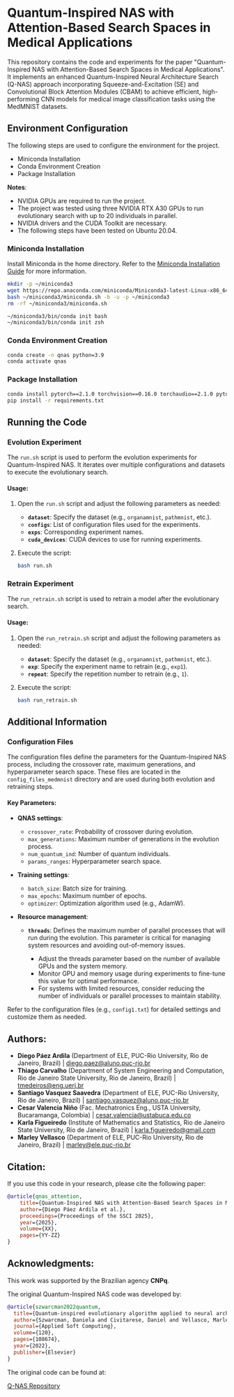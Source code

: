 # Quantum-Inspired NAS with Attention-Based Search Spaces in Medical Applications

This repository contains the code and experiments for the paper "Quantum-Inspired NAS with Attention-Based Search Spaces in Medical Applications". It implements an enhanced Quantum-Inspired Neural Architecture Search (Q-NAS) approach incorporating Squeeze-and-Excitation (SE) and Convolutional Block Attention Modules (CBAM) to achieve efficient, high-performing CNN models for medical image classification tasks using the MedMNIST datasets.

## Environment Configuration

The following steps are used to configure the environment for the project.

- Miniconda Installation
- Conda Environment Creation
- Package Installation

**Notes**: 
- NVIDIA GPUs are required to run the project. 
- The project was tested using three NVIDIA RTX A30 GPUs to run evolutionary search with up to 20 individuals in parallel.
- NVIDIA drivers and the CUDA Toolkit are necessary.
- The following steps have been tested on Ubuntu 20.04.

### Miniconda Installation

Install Miniconda in the home directory. Refer to the [Miniconda Installation Guide](https://docs.anaconda.com/free/miniconda/#quick-command-line-install) for more information.

```bash
mkdir -p ~/miniconda3
wget https://repo.anaconda.com/miniconda/Miniconda3-latest-Linux-x86_64.sh -O ~/miniconda3/miniconda.sh
bash ~/miniconda3/miniconda.sh -b -u -p ~/miniconda3
rm -rf ~/miniconda3/miniconda.sh
```

```bash
~/miniconda3/bin/conda init bash
~/miniconda3/bin/conda init zsh
```

### Conda Environment Creation

```bash
conda create -n qnas python=3.9
conda activate qnas
```

### Package Installation

```bash
conda install pytorch==2.1.0 torchvision==0.16.0 torchaudio==2.1.0 pytorch-cuda=12.1 -c pytorch -c nvidia
pip install -r requirements.txt
```
## Running the Code

### Evolution Experiment
The `run.sh` script is used to perform the evolution experiments for Quantum-Inspired NAS. It iterates over multiple configurations and datasets to execute the evolutionary search.

#### Usage:
1. Open the `run.sh` script and adjust the following parameters as needed:
   - **`dataset`**: Specify the dataset (e.g., `organamnist`, `pathmnist`, etc.).
   - **`configs`**: List of configuration files used for the experiments.
   - **`exps`**: Corresponding experiment names.
   - **`cuda_devices`**: CUDA devices to use for running experiments.

2. Execute the script:
   ```bash
   bash run.sh
   ```

### Retrain Experiment
The `run_retrain.sh` script is used to retrain a model after the evolutionary search.

#### Usage:
1. Open the `run_retrain.sh` script and adjust the following parameters as needed:
   - **`dataset`**: Specify the dataset (e.g., `organamnist`, `pathmnist`, etc.).
   - **`exp`**: Specify the experiment name to retrain (e.g., `exp1`).
   - **`repeat`**: Specify the repetition number to retrain (e.g., `1`).

2. Execute the script:
   ```bash
   bash run_retrain.sh
    ```

## Additional Information

### Configuration Files
The configuration files define the parameters for the Quantum-Inspired NAS process, including the crossover rate, maximum generations, and hyperparameter search space. These files are located in the `config_files_medmnist` directory and are used during both evolution and retraining steps.

#### Key Parameters:
- **QNAS settings**:
  - `crossover_rate`: Probability of crossover during evolution.
  - `max_generations`: Maximum number of generations in the evolution process.
  - `num_quantum_ind`: Number of quantum individuals.
  - `params_ranges`: Hyperparameter search space.

- **Training settings**:
  - `batch_size`: Batch size for training.
  - `max_epochs`: Maximum number of epochs.
  - `optimizer`: Optimization algorithm used (e.g., AdamW).

- **Resource management**:
  - **`threads`**: Defines the maximum number of parallel processes that will run during the evolution. This parameter is critical for managing system resources and avoiding out-of-memory issues.

    - Adjust the threads parameter based on the number of available GPUs and the system memory.
    - Monitor GPU and memory usage during experiments to fine-tune this value for optimal performance.
    - For systems with limited resources, consider reducing the number of individuals or parallel processes to maintain stability.

Refer to the configuration files (e.g., `config1.txt`) for detailed settings and customize them as needed.


## Authors:
- **Diego Páez Ardila** (Department of ELE, PUC-Rio University, Rio de Janeiro, Brazil) | diego.paez@aluno.puc-rio.br
- **Thiago Carvalho** (Department of System Engineering and Computation, Rio de Janeiro State University, Rio de Janeiro, Brazil) | tmedeiros@eng.uerj.br
- **Santiago Vasquez Saavedra** (Department of ELE, PUC-Rio University, Rio de Janeiro, Brazil) | santiago.vasquez@aluno.puc-rio.br
- **Cesar Valencia Niño** (Fac. Mechatronics Eng., USTA University, Bucaramanga, Colombia) | cesar.valencia@ustabuca.edu.co
- **Karla Figueiredo** (Institute of Mathematics and Statistics, Rio de Janeiro State University, Rio de Janeiro, Brazil) | karla.figueiredo@gmail.com
- **Marley Vellasco** (Department of ELE, PUC-Rio University, Rio de Janeiro, Brazil) | marley@ele.puc-rio.br

## Citation:

If you use this code in your research, please cite the following paper:

```bibtex
@article{qnas_attention,
    title={Quantum-Inspired NAS with Attention-Based Search Spaces in Medical Applications},
    author={Diego Páez Ardila et al.},
    proceedings={Proceedings of the SSCI 2025},
    year={2025},
    volume={XX},
    pages={YY-ZZ}
}
```

## Acknowledgments:

This work was supported by the Brazilian agency **CNPq**.

The original Quantum-Inspired NAS code was developed by:

```bibtex
@article{szwarcman2022quantum,
  title={Quantum-inspired evolutionary algorithm applied to neural architecture search},
  author={Szwarcman, Daniela and Civitarese, Daniel and Vellasco, Marley},
  journal={Applied Soft Computing},
  volume={120},
  pages={108674},
  year={2022},
  publisher={Elsevier}
}
```

The original code can be found at:

[Q-NAS Repository](https://github.com/daniszw/qnas)
